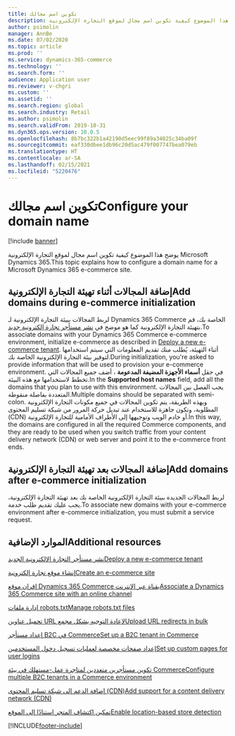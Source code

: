 ```yaml
---
title: تكوين اسم مجالك
description: يوضح هذا الموضوع كيفية تكوين اسم مجال لموقع التجارة الإلكترونية Microsoft Dynamics 365.
author: psimolin
manager: AnnBe
ms.date: 07/02/2020
ms.topic: article
ms.prod: ''
ms.service: dynamics-365-commerce
ms.technology: ''
ms.search.form: ''
audience: Application user
ms.reviewer: v-chgri
ms.custom: ''
ms.assetid: ''
ms.search.region: global
ms.search.industry: Retail
ms.author: psimolin
ms.search.validFrom: 2019-10-31
ms.dyn365.ops.version: 10.0.5
ms.openlocfilehash: 8b7bc322b1a42190d5eec99f89a34025c34ba09f
ms.sourcegitcommit: eaf330dbee1db96c20d5ac479f007747bea079eb
ms.translationtype: HT
ms.contentlocale: ar-SA
ms.lasthandoff: 02/15/2021
ms.locfileid: "5220476"
---
```

# <a name="configure-your-domain-name"></a><span data-ttu-id="1bd22-103">تكوين اسم مجالك</span><span class="sxs-lookup"><span data-stu-id="1bd22-103">Configure your domain name</span></span>


[!include [banner](includes/banner.md)]

<span data-ttu-id="1bd22-104">يوضح هذا الموضوع كيفية تكوين اسم مجال لموقع التجارة الإلكترونية Microsoft Dynamics 365.</span><span class="sxs-lookup"><span data-stu-id="1bd22-104">This topic explains how to configure a domain name for a Microsoft Dynamics 365 e-commerce site.</span></span> 

## <a name="add-domains-during-e-commerce-initialization"></a><span data-ttu-id="1bd22-105">إضافة المجالات أثناء تهيئة التجارة الإلكترونية</span><span class="sxs-lookup"><span data-stu-id="1bd22-105">Add domains during e-commerce initialization</span></span>

<span data-ttu-id="1bd22-106">لربط المجالات ببيئة التجارة الإلكترونية لـ Dynamics 365 Commerce الخاصة بك، قم بتهيئة التجارة الإلكترونية كما هو موضح في [نشر مستأجر تجارة إلكترونية جديد‬](deploy-ecommerce-site.md).</span><span class="sxs-lookup"><span data-stu-id="1bd22-106">To associate domains with your Dynamics 365 Commerce e-commerce environment, initialize e-commerce as described in [Deploy a new e-commerce tenant](deploy-ecommerce-site.md).</span></span> <span data-ttu-id="1bd22-107">أثناء التهيئة، يُطلب منك تقديم المعلومات التي سيتم استخدامها لتوفير بيئة التجارة الإلكترونية الخاصة بك.</span><span class="sxs-lookup"><span data-stu-id="1bd22-107">During initialization, you're asked to provide information that will be used to provision your e-commerce environment.</span></span> <span data-ttu-id="1bd22-108">في حقل **أسماء الأجهزة المضيفة المدعومة** ، أضف جميع المجالات التي تخطط لاستخدامها مع هذه البيئة.</span><span class="sxs-lookup"><span data-stu-id="1bd22-108">In the **Supported host names** field, add all the domains that you plan to use with this environment.</span></span> <span data-ttu-id="1bd22-109">يجب الفصل بين المجالات المتعددة بفاصلة منقوطة.</span><span class="sxs-lookup"><span data-stu-id="1bd22-109">Multiple domains should be separated with semi-colon.</span></span> <span data-ttu-id="1bd22-110">وبهذه الطريقة، يتم تكوين المجالات في جميع مكونات التجارة الإلكترونية المطلوبة، وتكون جاهزة للاستخدام عند تبديل حركة المرور من شبكة تسليم المحتوى (CDN) أو خادم الويب وتوجيهها إلى الأطراف الأمامية للتجارة الإلكترونية.</span><span class="sxs-lookup"><span data-stu-id="1bd22-110">In this way, the domains are configured in all the required Commerce components, and they are ready to be used when you switch traffic from your content delivery network (CDN) or web server and point it to the e-commerce front ends.</span></span>

## <a name="add-domains-after-e-commerce-initialization"></a><span data-ttu-id="1bd22-111">إضافة المجالات بعد تهيئة التجارة الإلكترونية</span><span class="sxs-lookup"><span data-stu-id="1bd22-111">Add domains after e-commerce initialization</span></span>

<span data-ttu-id="1bd22-112">لربط المجالات الجديدة ببيئة التجارة الإلكترونية الخاصة بك بعد تهيئة التجارة الإلكترونية، يجب عليك تقديم طلب خدمة.</span><span class="sxs-lookup"><span data-stu-id="1bd22-112">To associate new domains with your e-commerce environment after e-commerce initialization, you must submit a service request.</span></span>

## <a name="additional-resources"></a><span data-ttu-id="1bd22-113">الموارد الإضافية</span><span class="sxs-lookup"><span data-stu-id="1bd22-113">Additional resources</span></span>

[<span data-ttu-id="1bd22-114">نشر مستأجر التجارة الإلكترونية الجديد</span><span class="sxs-lookup"><span data-stu-id="1bd22-114">Deploy a new e-commerce tenant</span></span>](deploy-ecommerce-site.md)

[<span data-ttu-id="1bd22-115">إنشاء موقع تجارة إلكترونية</span><span class="sxs-lookup"><span data-stu-id="1bd22-115">Create an e-commerce site</span></span>](create-ecommerce-site.md)

[<span data-ttu-id="1bd22-116">إقران موقع Dynamics 365 Commerce بقناة عبر الإنترنت</span><span class="sxs-lookup"><span data-stu-id="1bd22-116">Associate a Dynamics 365 Commerce site with an online channel</span></span>](associate-site-online-store.md)

[<span data-ttu-id="1bd22-117">إدارة ملفات robots.txt</span><span class="sxs-lookup"><span data-stu-id="1bd22-117">Manage robots.txt files</span></span>](manage-robots-txt-files.md)

[<span data-ttu-id="1bd22-118">تحميل عناوين URL لإعادة التوجيه‬ بشكل مجمع</span><span class="sxs-lookup"><span data-stu-id="1bd22-118">Upload URL redirects in bulk</span></span>](upload-bulk-redirects.md)

[<span data-ttu-id="1bd22-119">إعداد مستأجر B2C في Commerce</span><span class="sxs-lookup"><span data-stu-id="1bd22-119">Set up a B2C tenant in Commerce</span></span>](set-up-B2C-tenant.md)

[<span data-ttu-id="1bd22-120">إعداد صفحات مخصصة لعمليات تسجيل دخول المستخدمين</span><span class="sxs-lookup"><span data-stu-id="1bd22-120">Set up custom pages for user logins</span></span>](custom-pages-user-logins.md)

[<span data-ttu-id="1bd22-121">تكوين مستأجرين متعددين لمتاجرة عمل-مستهلك في بيئة Commerce</span><span class="sxs-lookup"><span data-stu-id="1bd22-121">Configure multiple B2C tenants in a Commerce environment</span></span>](configure-multi-B2C-tenants.md)

[<span data-ttu-id="1bd22-122">إضافة الدعم إلى شبكة تسليم المحتوى (CDN)</span><span class="sxs-lookup"><span data-stu-id="1bd22-122">Add support for a content delivery network (CDN)</span></span>](add-cdn-support.md)

[<span data-ttu-id="1bd22-123">تمكين اكتشاف المتجر استنادًا إلى الموقع</span><span class="sxs-lookup"><span data-stu-id="1bd22-123">Enable location-based store detection</span></span>](enable-store-detection.md)


[!INCLUDE[footer-include](../includes/footer-banner.md)]